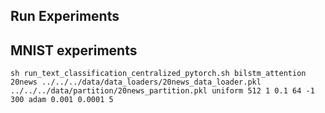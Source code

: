 ## Run Experiments

## MNIST experiments
```
sh run_text_classification_centralized_pytorch.sh bilstm_attention 20news ../../../data/data_loaders/20news_data_loader.pkl ../../../data/partition/20news_partition.pkl uniform 512 1 0.1 64 -1 300 adam 0.001 0.0001 5

```